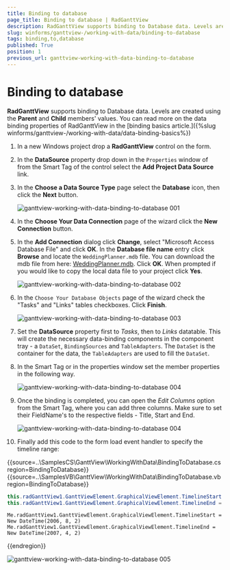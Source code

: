 ```yaml
---
title: Binding to database
page_title: Binding to database | RadGanttView
description: RadGanttView supports binding to Database data. Levels are created using the Parent and Child members' values.
slug: winforms/ganttview-/working-with-data/binding-to-database
tags: binding,to,database
published: True
position: 1
previous_url: ganttview-working-with-data-binding-to-database
---
```


# Binding to database

__RadGanttView__ supports binding to Database data. Levels are created using the __Parent__ and __Child__ members' values. You can read more on the data binding properties of RadGanttView in the [binding basics article.]({%slug winforms/ganttview-/working-with-data/data-binding-basics%})

1. In a new Windows project drop a __RadGanttView__ control on the form.

1. In the __DataSource__ property drop down in the `Properties` window of from the Smart Tag of the control select the __Add Project Data Source__ link.
            

1. In the __Choose a Data Source Type__ page select the __Database__ icon, then click the __Next__ button.
            
	![ganttview-working-with-data-binding-to-database 001](images/ganttview-working-with-data-binding-to-database001.png)

1. In the __Choose Your Data Connection__ page of the wizard click the __New Connection__ button.
            

1. In the __Add Connection__ dialog click __Change__, select "Microsoft Access Database File" and click __OK__. In the __Database file name__ entry click __Browse__ and locate the `WeddingPlanner.mdb` file. You can download the mdb file from here: [WeddingPlanner.mdb](http://www.telerik.com/docs/default-source/ui-for-winforms/weddingplanner.zip?sfvrsn=2). Click __OK__. When prompted if you would like to copy the local data file to your project click __Yes__.
            
	![ganttview-working-with-data-binding-to-database 002](images/ganttview-working-with-data-binding-to-database002.png)

1. In the `Choose Your Database Objects` page of the wizard check the "Tasks" and "Links" tables checkboxes. Click __Finish__.
            
	![ganttview-working-with-data-binding-to-database 003](images/ganttview-working-with-data-binding-to-database003.png)

1. Set the __DataSource__ property first to _Tasks_, then to _Links_ datatable. This will create the necessary data-binding components in the component tray - a `DataSet`, `BindingSources` and `TableAdapters`. The `DataSet` is the container for the data, the `TableAdapters` are used to fill the `DataSet`.
            

1. In the Smart Tag or in the properties window set the member properties in the following way.
            
	![ganttview-working-with-data-binding-to-database 004](images/ganttview-working-with-data-binding-to-database004.png)

1. Once the binding is completed, you can open the _Edit Columns_ option from the Smart Tag, where you can add three columns. Make sure to set their FieldName's to the respective fields - Title, Start and End.

	![ganttview-working-with-data-binding-to-database 004](images/ganttview-working-with-data-binding-to-database005.png)

1. Finally add this code to the form load event handler to specify the timeline range:
            
{{source=..\SamplesCS\GanttView\WorkingWithData\BindingToDatabase.cs region=BindingToDatabase}} 
{{source=..\SamplesVB\GanttView\WorkingWithData\BindingToDatabase.vb region=BindingToDatabase}} 

````C#
this.radGanttView1.GanttViewElement.GraphicalViewElement.TimelineStart = new DateTime(2006, 8, 2);
this.radGanttView1.GanttViewElement.GraphicalViewElement.TimelineEnd = new DateTime(2007, 4, 2);

````
````VB.NET
Me.radGanttView1.GanttViewElement.GraphicalViewElement.TimelineStart = New DateTime(2006, 8, 2)
Me.radGanttView1.GanttViewElement.GraphicalViewElement.TimelineEnd = New DateTime(2007, 4, 2)

````

{{endregion}} 

![ganttview-working-with-data-binding-to-database 005](images/ganttview-working-with-data-binding-to-database006.png)
